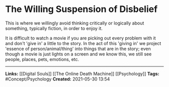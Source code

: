 # The Willing Suspension of Disbelief
This is where we willingly avoid thinking critically or logically about something, typically fiction, in order to enjoy it.

It is difficult to watch a movie if you are picking out every problem with it and don't 'give in' a little to the story. In the act of this 'giving in' we project 'essence of person/animal/thing' into things that are in the story; even though a movie is just lights on a screen and we know this, we still see people, places, pets, emotions, etc.


---
**Links:** [[Digital Souls]] [[The Online Death Machine]] [[Psychology]]
**Tags:** #Concept/Psychology 
**Created:** 2021-05-30  13:54